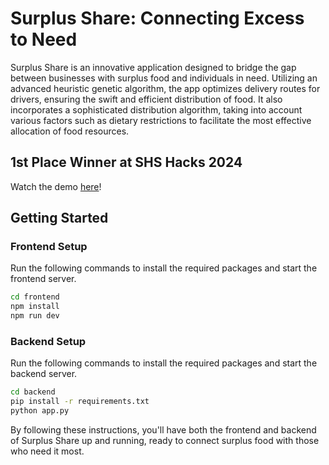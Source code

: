 # Surplus Share: Connecting Excess to Need

Surplus Share is an innovative application designed to bridge the gap between businesses with surplus food and individuals in need. Utilizing an advanced heuristic genetic algorithm, the app optimizes delivery routes for drivers, ensuring the swift and efficient distribution of food. It also incorporates a sophisticated distribution algorithm, taking into account various factors such as dietary restrictions to facilitate the most effective allocation of food resources.

## 1st Place Winner at SHS Hacks 2024

Watch the demo [here](https://www.youtube.com/watch?v=_Nog1YT0dhc)!

## Getting Started

### Frontend Setup

Run the following commands to install the required packages and start the frontend server.

```bash
cd frontend
npm install
npm run dev
```

### Backend Setup

Run the following commands to install the required packages and start the backend server.

```bash
cd backend
pip install -r requirements.txt
python app.py
```

By following these instructions, you'll have both the frontend and backend of Surplus Share up and running, ready to connect surplus food with those who need it most.
